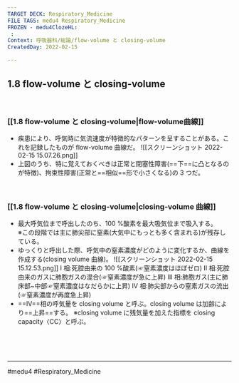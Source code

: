 ```yaml
---
TARGET DECK: Respiratory_Medicine
FILE TAGS: medu4 Respiratory_Medicine
FROZEN - medu4ClozeHL:
 : 
Context: 呼吸器科/総論/flow-volume と closing-volume
CreatedDay: 2022-02-15

---
```


## 1.8 flow-volume と closing-volume

<br>

### [[1.8 flow-volume と closing-volume|flow-volume曲線]]
* 疾患により、呼気時に気流速度が特徴的なパターンを呈することがある。これを記録したものが flow-volume 曲線だ。
![[スクリーンショット 2022-02-15 15.07.26.png]]
* 上図のうち、特に覚えておくべきは正常と閉塞性障害(==下==に凸となるのが特徴)、拘束性障害(正常と==相似==形で小さくなる)の 3 つだ。
<!--ID: 1644912106390-->



<br>

### [[1.8 flow-volume と closing-volume|closing-volume 曲線]]
* 最大呼気位まで呼出したのち、100 %酸素を最大吸気位まで吸入する。  
※この段階では主に肺尖部に窒素(大気中にもっとも多く含まれる)が残存している。 
* ゆっくりと呼出した際、呼気中の窒素濃度がどのように変化するか、曲線を作成する(closing volume 曲線)。
![[スクリーンショット 2022-02-15 15.12.53.png]]
I 相:死腔由来の 100 %酸素(☞窒素濃度はほぼゼロ)
II 相:死腔由来のガスに肺胞ガスの混合(☞窒素濃度が急に上昇)
III 相:肺胞ガス(主に肺床部~中部☞窒素濃度はなだらかに上昇)
IV 相:肺尖部からの窒素ガスの流出(☞窒素濃度が再度急上昇)
* ==IV==相の呼気量を closing volume と呼ぶ。closing volume は加齢により==上昇==する。
※closing volume に残気量を加えた指標を closing capacity〈CC〉と呼ぶ。
<!--ID: 1644912106398-->



<br><br><br>

---
#medu4 #Respiratory_Medicine